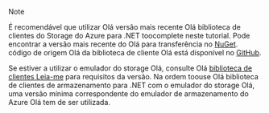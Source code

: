 > [!NOTE]
> É recomendável que utilizar Olá versão mais recente Olá biblioteca de clientes do Storage do Azure para .NET toocomplete neste tutorial. Pode encontrar a versão mais recente do Olá para transferência no [NuGet](https://www.nuget.org/packages/WindowsAzure.Storage/). código de origem Olá da biblioteca de cliente Olá está disponível no [GitHub](https://github.com/Azure/azure-storage-net).
> 
> Se estiver a utilizar o emulador do storage Olá, consulte Olá [biblioteca de clientes Leia-me](https://github.com/Azure/azure-storage-net/blob/master/README.md) para requisitos da versão. Na ordem toouse Olá biblioteca de clientes de armazenamento para .NET com o emulador do storage Olá, uma versão mínima correspondente do emulador de armazenamento do Azure Olá tem de ser utilizada.
> 
> 

